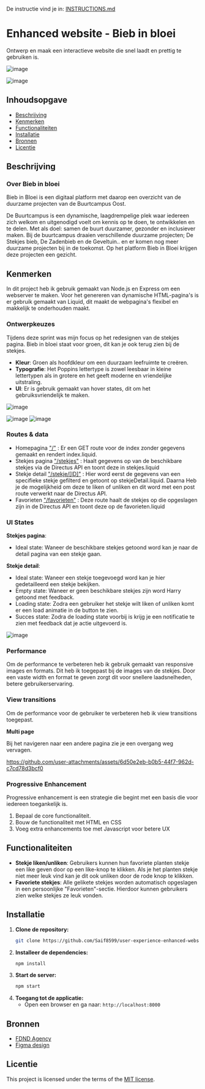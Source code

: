 De instructie vind je in: [INSTRUCTIONS.md](https://github.com/fdnd-task/enhanced-website/blob/main/docs/INSTRUCTIONS.md)

# Enhanced website - Bieb in bloei
Ontwerp en maak een interactieve website die snel laadt en prettig te gebruiken is.

![image](https://github.com/user-attachments/assets/9f180f86-6b71-43ac-abed-513c24f161aa)

![image](https://github.com/user-attachments/assets/a44ac908-9434-473a-af0d-dab3c1d63b37)

## Inhoudsopgave

  * [Beschrijving](#beschrijving)
  * [Kenmerken](#kenmerken)
  * [Functionaliteiten](#functionaliteiten)
  * [Installatie](#installatie)
  * [Bronnen](#bronnen)
  * [Licentie](#licentie)

## Beschrijving
### Over Bieb in bloei
Bieb in Bloei is een digitaal platform met daarop een overzicht van de duurzame projecten van de Buurtcampus Oost.

De Buurtcampus is een dynamische, laagdrempelige plek waar iedereen zich welkom en uitgenodigd voelt om kennis op te doen, te ontwikkelen en te delen. Met als doel: samen de buurt duurzamer, gezonder en inclusiever maken.
Bij de buurtcampus draaien verschillende duurzame projecten; De Stekjes bieb, De Zadenbieb en de Geveltuin.. en er komen nog meer duurzame projecten bij in de toekomst. Op het platform Bieb in Bloei krijgen deze projecten een gezicht.

## Kenmerken
In dit project heb ik gebruik gemaakt van Node.js en Express om een webserver te maken. Voor het genereren van dynamische HTML-pagina's is er gebruik gemaakt van Liquid, dit maakt de webpagina's flexibel en makkelijk te onderhouden maakt.



### Ontwerpkeuzes
Tijdens deze sprint was mijn focus op het redesignen van de stekjes pagina. Bieb in bloei staat voor groen, dit kan je ook terug zien bij de stekjes.


- **Kleur**: Groen als hoofdkleur om een duurzaam leefruimte te creëren.
- **Typografie**: Het Poppins lettertype is zowel leesbaar in kleine lettertypen als in grotere en het geeft moderne en vriendelijke uitstraling. 
- **UI**: Er is gebruik gemaakt van hover states, dit om het gebruiksvriendelijk te maken.
  
![image](https://github.com/user-attachments/assets/a54eb01f-a182-4443-bec2-1ecb997273f7)

![image](https://github.com/user-attachments/assets/d5e8e008-0e6a-4fbe-abf3-a313dce57e44)
![image](https://github.com/user-attachments/assets/a15ed21c-a0a7-4de5-8c20-0c749b1a56da)


### Routes & data
- Homepagina ["/"](https://github.com/Saif8599/user-experience-enhanced-website/blob/main/server.js#L32-L45) : Er een GET route voor de index zonder gegevens gemaakt en rendert index.liquid.
- Stekjes pagina ["/stekjes"](https://github.com/Saif8599/user-experience-enhanced-website/blob/main/server.js#L47-L62) : Haalt gegevens op van de beschikbare stekjes via de Directus API en toont deze in stekjes.liquid
- Stekje detail ["/stekje/[ID]"](https://github.com/Saif8599/user-experience-enhanced-website/blob/main/server.js#L64-L136) : Hier word eerst de gegevens van een specifieke stekje gefilterd en getoont op stekjeDetail.liquid. Daarna Heb je de mogelijkheid om deze te liken of unliken en dit word met een post route verwerkt naar de Directus API.
- Favorieten ["/favorieten"](https://github.com/Saif8599/user-experience-enhanced-website/blob/main/server.js#L138-L153) : Deze route haalt de stekjes op die opgeslagen zijn in de Directus API en toont deze op de favorieten.liquid

### UI States
**Stekjes pagina**:
- Ideal state: Waneer de beschikbare stekjes getoond word kan je naar de detail pagina van een stekje gaan.

**Stekje detail**:
- Ideal state: Waneer een stekje toegevoegd word kan je hier gedetailleerd een stekje bekijken.
- Empty state: Waneer er geen beschikbare stekjes zijn word Harry getoond met feedback.
- Loading state: Zodra een gebruiker het stekje wilt liken of unliken komt er een load animatie in de button te zien.
- Succes state: Zodra de loading state voorbij is krijg je een notificatie te zien met feedback dat je actie uitgevoerd is.

![image](https://github.com/user-attachments/assets/70cfb0df-fe5d-42c5-9b65-0398d2323f57)

### Performance
Om de performance te verbeteren heb ik gebruik gemaakt van responsive images en formats. Dit heb ik toegepast bij de images van de stekjes. Door een vaste width en format te geven zorgt dit voor snellere laadsnelheden, betere gebruikerservaring.

### View transitions
Om de performance voor de gebruiker te verbeteren heb ik view transitions toegepast.

**Multi page**

​​Bij het navigeren naar een andere pagina zie je een overgang weg vervagen.

https://github.com/user-attachments/assets/6d50e2eb-b0b5-44f7-962d-c7cd78d3bcf0


### Progressive Enhancement
Progressive enhancement is een strategie die begint met een basis die voor iedereen toegankelijk is.

1. Bepaal de core functionaliteit.
2. Bouw de functionaliteit met HTML en CSS
3. Voeg extra enhancements toe met Javascript voor betere UX

## Functionaliteiten
- **Stekje liken/unliken**: Gebruikers kunnen hun favoriete planten stekje een like geven door op een like-knop te klikken. Als je het planten stekje niet meer leuk vind kan je dit ook unliken door de rode knop te klikken.
- **Favoriete stekjes**: Alle gelikete stekjes worden automatisch opgeslagen in een persoonlijke "Favorieten"-sectie. Hierdoor kunnen gebruikers zien welke stekjes ze leuk vonden.

## Installatie

1. **Clone de repository:**
   ```bash
   git clone https://github.com/Saif8599/user-experience-enhanced-website.git
   ```
2. **Installeer de dependencies:**
   ```bash
   npm install
   ```
3. **Start de server:**
   ```bash
   npm start
   ```
4. **Toegang tot de applicatie:**
   - Open een browser en ga naar: `http://localhost:8000`
## Bronnen
- [FDND Agency](https://github.com/fdnd-agency/biebinbloei.nl/wiki/Design-Challenge)
- [Figma design](https://www.figma.com/design/LzqERL2DPlqiWDZx4Qn86d/Bieb---Bloei?node-id=20-2122&t=p28pU0kyZk1GJcBy-1)
## Licentie

This project is licensed under the terms of the [MIT license](./LICENSE).
